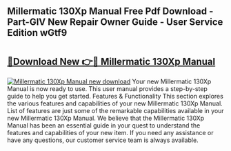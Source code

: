 ## Millermatic 130Xp Manual Free Pdf Download - Part-GIV New Repair Owner Guide - User Service Edition wGtf9

# <h2><a href="http://bc55748.oget.top/?id=Millermatic+130Xp+Manual">🔗Download New 👉🔴 Millermatic 130Xp Manual</a></h2>

[![Millermatic 130Xp Manual new download](https://i.imgur.com/5g1atiW.png)](http://bc55748.oget.top/?id=Millermatic+130Xp+Manual)
Your new Millermatic 130Xp Manual is now ready to use. This user manual provides a step-by-step guide to help you get started. Features & Functionality This section explores the various features and capabilities of your new Millermatic 130Xp Manual. List of features are just some of the remarkable capabilities available in your new Millermatic 130Xp Manual. We believe that the Millermatic 130Xp Manual has been an essential guide in your quest to understand the features and capabilities of your new item. If you need any assistance or have any questions, our customer service team is always available.
